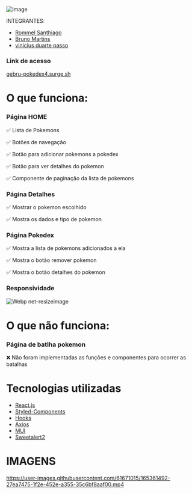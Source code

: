 ![image](https://user-images.githubusercontent.com/61671015/165355042-8d272f3c-cc94-4129-bf61-90452f580124.png)

INTEGRANTES: 
- [Rommel Santhiago](https://github.com/rommelsanthiago)
- [Bruno Martins](https://github.com/bzaws)
- [vinicius duarte passo](https://github.com/ViniciusDuarte17)

### Link de acesso 

[gebru-pokedex4.surge.sh](gebru-pokedex4.surge.sh)

# O que funciona:
### Página HOME
✅ Lista de Pokemons

✅ Botões de navegação

✅ Botão para adicionar pokemons a pokedex

✅ Botão para ver detalhes do pokemon

✅ Componente de paginação da lista de pokemons

### Página Detalhes
✅ Mostrar o pokemon escolhido

✅ Mostra os dados e tipo de pokemon

###  Página Pokedex
✅ Mostra a lista de pokemons adicionados a ela

✅ Mostra o botão remover pokemon

✅ Mostra o botão detalhes do pokemon

### Responsividade
![Webp net-resizeimage](https://user-images.githubusercontent.com/61671015/165351130-75ee1f02-d272-483f-aa5b-cbf57dc120c2.png)

# O que não funciona: 
###  Página de batlha pokemon
❌ Não foram implementadas as funções e componentes para ocorrer as batalhas

# Tecnologias utilizadas

- [React.js](https://pt-br.reactjs.org/docs/getting-started.html)
- [Styled-Components](https://styled-components.com/docs)
- [Hooks](https://pt-br.reactjs.org/docs/hooks-intro.html)
- [Axios](https://axios-http.com/ptbr/docs/intro)
- [MUI](https://mui.com/pt/)
- [Sweetalert2](https://sweetalert2.github.io)

# IMAGENS

https://user-images.githubusercontent.com/61671015/165361492-27ea7475-1f2e-452e-a355-35c6bf8aaf00.mp4
